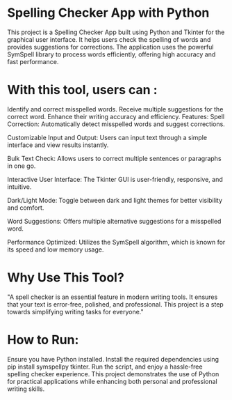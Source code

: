 # Spelling Checker App with Python
This project is a Spelling Checker App built using Python and Tkinter for the graphical user interface. It helps users check the spelling of words and provides suggestions for corrections. The application uses the powerful SymSpell library to process words efficiently, offering high accuracy and fast performance.

 # With this tool, users can :

Identify and correct misspelled words.
Receive multiple suggestions for the correct word.
Enhance their writing accuracy and efficiency.
Features:
Spell Correction:
Automatically detect misspelled words and suggest corrections.

Customizable Input and Output:
Users can input text through a simple interface and view results instantly.

Bulk Text Check:
Allows users to correct multiple sentences or paragraphs in one go.

Interactive User Interface:
The Tkinter GUI is user-friendly, responsive, and intuitive.

Dark/Light Mode:
Toggle between dark and light themes for better visibility and comfort.

Word Suggestions:
Offers multiple alternative suggestions for a misspelled word.

Performance Optimized:
Utilizes the SymSpell algorithm, which is known for its speed and low memory usage.

# Why Use This Tool?
"A spell checker is an essential feature in modern writing tools. It ensures that your text is error-free, polished, and professional. This project is a step towards simplifying writing tasks for everyone."

# How to Run:
Ensure you have Python installed.
Install the required dependencies using pip install symspellpy tkinter.
Run the script, and enjoy a hassle-free spelling checker experience.
This project demonstrates the use of Python for practical applications while enhancing both personal and professional writing skills.







